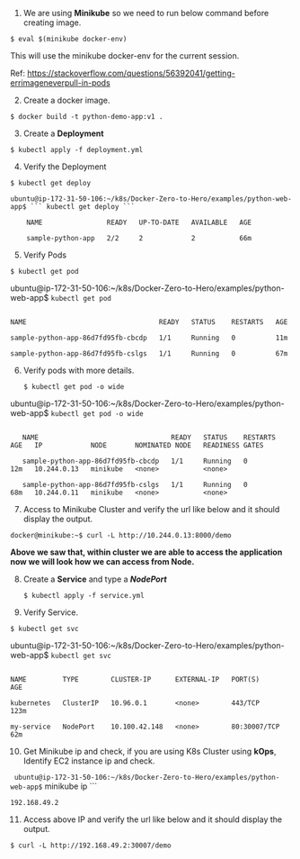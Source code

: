 1. We are using **Minikube** so we need to run below command before creating image.

 ``` $ eval $(minikube docker-env) ```

  This will use the minikube docker-env for the current session.

  Ref: https://stackoverflow.com/questions/56392041/getting-errimageneverpull-in-pods
    
2. Create a docker image.
   
  ``` $ docker build -t python-demo-app:v1 . ```

3. Create a **Deployment**
   
  ``` $ kubectl apply -f deployment.yml ```

4. Verify the Deployment

  ``` $ kubectl get deploy ```

    ubuntu@ip-172-31-50-106:~/k8s/Docker-Zero-to-Hero/examples/python-web-app$ ``` kubectl get deploy ```

```
    NAME                READY   UP-TO-DATE   AVAILABLE   AGE

    sample-python-app   2/2     2            2           66m

```

5. Verify Pods

  ``` $ kubectl get pod ```

   ubuntu@ip-172-31-50-106:~/k8s/Docker-Zero-to-Hero/examples/python-web-app$ ``` kubectl get pod ```

   ```

   NAME                                 READY   STATUS    RESTARTS   AGE

   sample-python-app-86d7fd95fb-cbcdp   1/1     Running   0          11m

   sample-python-app-86d7fd95fb-cslgs   1/1     Running   0          67m

```

6. Verify pods with more details.

   ``` $ kubectl get pod -o wide ```

ubuntu@ip-172-31-50-106:~/k8s/Docker-Zero-to-Hero/examples/python-web-app$ ``` kubectl get pod -o wide ```

```

   NAME                                 READY   STATUS    RESTARTS   AGE   IP            NODE       NOMINATED NODE   READINESS GATES
   
   sample-python-app-86d7fd95fb-cbcdp   1/1     Running   0          12m   10.244.0.13   minikube   <none>           <none>
   
   sample-python-app-86d7fd95fb-cslgs   1/1     Running   0          68m   10.244.0.11   minikube   <none>           <none>

```

7. Access to Minikube Cluster and verify the url like below and it should display the output.

``` docker@minikube:~$ curl -L http://10.244.0.13:8000/demo ```

   **Above we saw that, within cluster we are able to access the application now we will look how we can access from Node.**

8. Create a **Service** and type a **_NodePort_**

   ``` $ kubectl apply -f service.yml ```

9. Verify Service.

``` $ kubectl get svc ```

   ubuntu@ip-172-31-50-106:~/k8s/Docker-Zero-to-Hero/examples/python-web-app$ ``` kubectl get svc ```

   ```
   
   NAME         TYPE        CLUSTER-IP      EXTERNAL-IP   PORT(S)        AGE
   
   kubernetes   ClusterIP   10.96.0.1       <none>        443/TCP        123m
   
   my-service   NodePort    10.100.42.148   <none>        80:30007/TCP   62m

```

10. Get Minikube ip and check, if you are using K8s Cluster using **kOps**, Identify EC2 instance ip and check.

  ```  ubuntu@ip-172-31-50-106:~/k8s/Docker-Zero-to-Hero/examples/python-web-app$ ``` minikube ip ```

   ``` 192.168.49.2 ```

11. Access above IP and verify the url like below and it should display the output.

  ``` $ curl -L http://192.168.49.2:30007/demo ```

   
